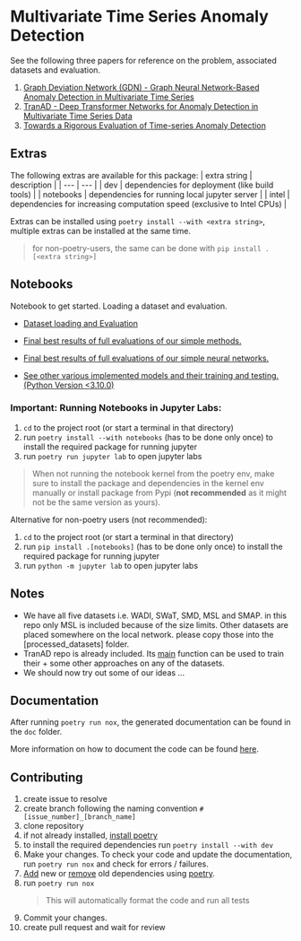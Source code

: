 # Multivariate Time Series Anomaly Detection
See the following three papers for reference on the problem, associated datasets and evaluation.

1. [Graph Deviation Network (GDN) - Graph Neural Network-Based Anomaly Detection in Multivariate Time Series](https://arxiv.org/pdf/2106.06947.pdf)
2. [TranAD - Deep Transformer Networks for Anomaly Detection in
Multivariate Time Series Data](https://arxiv.org/pdf/2201.07284.pdf)
3. [Towards a Rigorous Evaluation of Time-series Anomaly Detection](https://arxiv.org/pdf/2109.05257.pdf)

## Extras

The following extras are available for this package:
| extra string | description |
| --- | --- |
| dev | dependencies for deployment (like build tools) |
| notebooks | dependencies for running local jupyter server |
| intel | dependencies for increasing computation speed (exclusive to Intel CPUs) |

Extras can be installed using `poetry install --with <extra string>`, multiple extras can be installed at the same time.
> for non-poetry-users, the same can be done with `pip install .[<extra string>]` 

## Notebooks

 Notebook to get started. Loading a dataset and evaluation.

* [Dataset loading and Evaluation](./notebooks/dataset_loading_and_evaluation.ipynb)

* [Final best results of full evaluations of our simple methods.](./notebooks/Baselines_Evaluation_v2.ipynb)

* [Final best results of full evaluations of our simple neural networks.](./notebooks/SOTA_Evaluation.ipynb)

* [See other various implemented models and their training and testing. (Python Version <3.10.0)](./notebooks/models_train_test.ipynb)


### Important: Running Notebooks in Jupyter Labs:

1. `cd` to the project root (or start a terminal in that directory)
2. run `poetry install --with notebooks` (has to be done only once) to install the required package for running jupyter
3. run `poetry run jupyter lab` to open jupyter labs

> When not running the notebook kernel from the poetry env, make sure to install the package and dependencies in the kernel env manually or install package from Pypi (**not recommended** as it might not be the same version as yours).

Alternative for non-poetry users (not recommended):
1. `cd` to the project root (or start a terminal in that directory)
2. run `pip install .[notebooks]` (has to be done only once) to install the required package for running jupyter
3. run `python -m jupyter lab` to open jupyter labs

## Notes

* We have all five datasets i.e. WADI, SWaT, SMD, MSL and SMAP. in this repo only MSL is included because of the size limits. Other datasets are placed somewhere on the local network. please copy those into the [processed_datasets] folder.
* TranAD repo is already included. Its [main](TranAD/main.py) function can be used to train their + some other approaches on any of the datasets.
* We should now try out some of our ideas ...  

## Documentation
After running `poetry run nox`, the generated documentation can be found in the `doc` folder.

More information on how to document the code can be found [here](https://pdoc.dev/docs/pdoc.html#how-can-i).

## Contributing
1. create issue to resolve
2. create branch following the naming convention `#[issue_number]_[branch_name]`
3. clone repository
4. if not already installed, [install poetry](https://python-poetry.org/docs/#installation)
5. to install the required dependencies run `poetry install --with dev`
7. Make your changes. To check your code and update the documentation, run `poetry run nox` and check for errors / failures.
8. [Add](https://python-poetry.org/docs/cli/#add) new or [remove](https://python-poetry.org/docs/cli/#remove) old dependencies using [poetry](https://python-poetry.org/docs/). 
9. run `poetry run nox`
   > This will automatically format the code and run all tests
10. Commit your changes.
11. create pull request and wait for review
